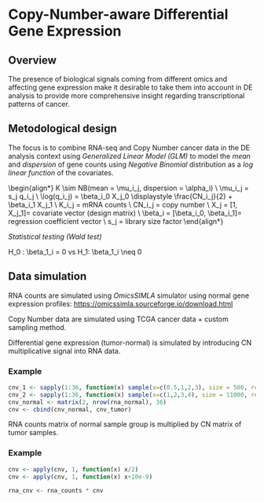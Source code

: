 # Copy-Number-aware Differential Gene Expression

## Overview

The presence of biological signals coming from different omics and affecting gene expression make it
desirable to take them into account in DE analysis to provide more comprehensive insight regarding
transcriptional patterns of cancer.


## Metodological design
The focus is to combine RNA-seq and Copy Number cancer data in the DE analysis context using *Generalized Linear Model (GLM)* to model the *mean* and *dispersion* of gene counts using *Negative Binomial* distribution as a *log linear function* of the covariates.

\begin{align*}
K \sim NB(mean = \mu_i_j, dispersion = \alpha_i) \\
\mu_i_j = s_j q_i_j \\
\log(q_i_j) = \beta_i_0 X_j_0 \displaystyle \frac{CN_i_j}{2} + \beta_i_1 X_j_1 \\
K_i_j = mRNA counts \\
CN_i_j = copy number \\
X_j = [1, X_j_1]= covariate vector (design matrix) \\
\beta_i = [\beta_i_0, \beta_i_1]= regression coefficient vector \\
s_j = library size factor
\end{align*}

*Statistical testing (Wald test)*

H_0 : \beta_1_i = 0 vs H_1: \beta_1_i \neq 0



## Data simulation

RNA counts are simulated using *OmicsSIMLA* simulator using normal gene expression profiles: <https://omicssimla.sourceforge.io/download.html>

Copy Number data are simulated using TCGA cancer data + custom sampling method.

Differential gene expression (tumor-normal) is simulated by introducing CN multiplicative signal into RNA data.

### Example

``` r
cnv_1 <- sapply(1:36, function(x) sample(x=c(0.5,1,2,3), size = 500, replace=TRUE, prob = c(.20, .60, .10, .10)))
cnv_2 <- sapply(1:36, function(x) sample(x=c(1,2,3,4), size = 11000, replace=TRUE, prob = c(.05, .70, .10, .10)))
cnv_normal <- matrix(2, nrow(rna_normal), 36)
cnv <- cbind(cnv_normal, cnv_tumor)

```

RNA counts matrix of normal sample group is multiplied by CN matrix of tumor samples.

### Example

``` r
cnv <- apply(cnv, 1, function(x) x/2)
cnv <- apply(cnv, 1, function(x) x+10e-9)

rna_cnv <- rna_counts * cnv

```


